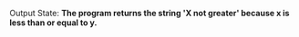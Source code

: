 Output State: **The program returns the string 'X not greater' because x is less than or equal to y.**